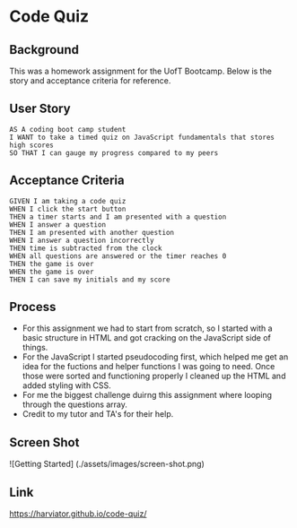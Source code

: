 # Code Quiz

## Background

This was a homework assignment for the UofT Bootcamp.  Below is the story and acceptance criteria for reference.

## User Story

```
AS A coding boot camp student
I WANT to take a timed quiz on JavaScript fundamentals that stores high scores
SO THAT I can gauge my progress compared to my peers
```

## Acceptance Criteria

```
GIVEN I am taking a code quiz
WHEN I click the start button
THEN a timer starts and I am presented with a question
WHEN I answer a question
THEN I am presented with another question
WHEN I answer a question incorrectly
THEN time is subtracted from the clock
WHEN all questions are answered or the timer reaches 0
THEN the game is over
WHEN the game is over
THEN I can save my initials and my score
```

## Process

* For this assignment we had to start from scratch, so I started with a basic structure in HTML and got cracking on the JavaScript side of things.
* For the JavaScript I started pseudocoding first, which helped me get an idea for the fuctions and helper functions I was going to need.  Once those were sorted and functioning properly I cleaned up the HTML and added styling with CSS.
* For me the biggest challenge duirng this assignment where looping through the questions array.
* Credit to my tutor and TA's for their help.

## Screen Shot

![Getting Started] (./assets/images/screen-shot.png)

## Link
https://harviator.github.io/code-quiz/